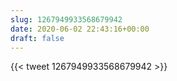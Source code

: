 ```yaml
---
slug: 1267949933568679942
date: 2020-06-02 22:43:16+00:00
draft: false
---
```


{{< tweet 1267949933568679942 >}}
